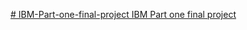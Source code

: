 [# IBM-Part-one-final-project
IBM Part one final project
](https://github.com/Maciej-entr/IBM-Part-one-final-project/blob/main/LICENSE)
